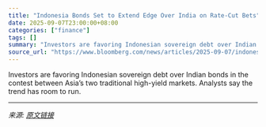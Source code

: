 ```yaml
---
title: "Indonesia Bonds Set to Extend Edge Over India on Rate-Cut Bets"
date: 2025-09-07T23:00:00+08:00
categories: ["finance"]
tags: []
summary: "Investors are favoring Indonesian sovereign debt over Indian bonds in the contest between Asia’s two traditional high-yield markets. Analysts say the trend has room to run."
source_url: "https://www.bloomberg.com/news/articles/2025-09-07/indonesia-bonds-set-to-extend-edge-over-india-on-rate-cut-bets"
---
```


Investors are favoring Indonesian sovereign debt over Indian bonds in the contest between Asia’s two traditional high-yield markets. Analysts say the trend has room to run.

---

*来源: [原文链接](https://www.bloomberg.com/news/articles/2025-09-07/indonesia-bonds-set-to-extend-edge-over-india-on-rate-cut-bets)*
